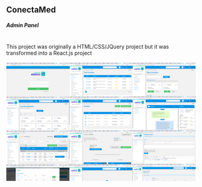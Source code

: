 ## ConectaMed
##### Admin Panel
<br>This project was originally a HTML/CSS/JQuery project but it was transformed into a React.js project
<br><br>
<img src="https://raw.githubusercontent.com/nythrox/doctor-admin/master/github/images/screenshot_admin_doctor.png">
